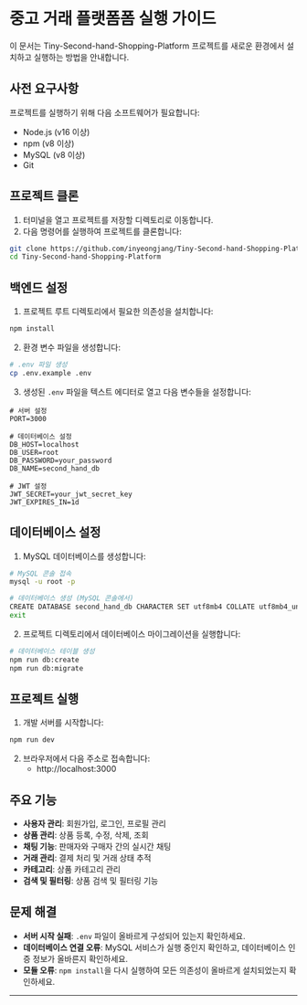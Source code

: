 # 중고 거래 플랫폼폼 실행 가이드

이 문서는 Tiny-Second-hand-Shopping-Platform 프로젝트를 새로운 환경에서 설치하고 실행하는 방법을 안내합니다.

## 사전 요구사항

프로젝트를 실행하기 위해 다음 소프트웨어가 필요합니다:

- Node.js (v16 이상)
- npm (v8 이상)
- MySQL (v8 이상)
- Git

## 프로젝트 클론

1. 터미널을 열고 프로젝트를 저장할 디렉토리로 이동합니다.
2. 다음 명령어를 실행하여 프로젝트를 클론합니다:

```bash
git clone https://github.com/inyeongjang/Tiny-Second-hand-Shopping-Platform.git
cd Tiny-Second-hand-Shopping-Platform
```

## 백엔드 설정

1. 프로젝트 루트 디렉토리에서 필요한 의존성을 설치합니다:

```bash
npm install
```

2. 환경 변수 파일을 생성합니다:

```bash
# .env 파일 생성
cp .env.example .env
```

3. 생성된 `.env` 파일을 텍스트 에디터로 열고 다음 변수들을 설정합니다:

```
# 서버 설정
PORT=3000

# 데이터베이스 설정
DB_HOST=localhost
DB_USER=root
DB_PASSWORD=your_password
DB_NAME=second_hand_db

# JWT 설정
JWT_SECRET=your_jwt_secret_key
JWT_EXPIRES_IN=1d
```

## 데이터베이스 설정

1. MySQL 데이터베이스를 생성합니다:

```bash
# MySQL 콘솔 접속
mysql -u root -p

# 데이터베이스 생성 (MySQL 콘솔에서)
CREATE DATABASE second_hand_db CHARACTER SET utf8mb4 COLLATE utf8mb4_unicode_ci;
exit
```

2. 프로젝트 디렉토리에서 데이터베이스 마이그레이션을 실행합니다:

```bash
# 데이터베이스 테이블 생성
npm run db:create
npm run db:migrate
```

## 프로젝트 실행

1. 개발 서버를 시작합니다:

```bash
npm run dev
```

2. 브라우저에서 다음 주소로 접속합니다:
   - http://localhost:3000

## 주요 기능

- **사용자 관리**: 회원가입, 로그인, 프로필 관리
- **상품 관리**: 상품 등록, 수정, 삭제, 조회
- **채팅 기능**: 판매자와 구매자 간의 실시간 채팅
- **거래 관리**: 결제 처리 및 거래 상태 추적
- **카테고리**: 상품 카테고리 관리
- **검색 및 필터링**: 상품 검색 및 필터링 기능

## 문제 해결

- **서버 시작 실패**: `.env` 파일이 올바르게 구성되어 있는지 확인하세요.
- **데이터베이스 연결 오류**: MySQL 서비스가 실행 중인지 확인하고, 데이터베이스 인증 정보가 올바른지 확인하세요.
- **모듈 오류**: `npm install`을 다시 실행하여 모든 의존성이 올바르게 설치되었는지 확인하세요.

---



